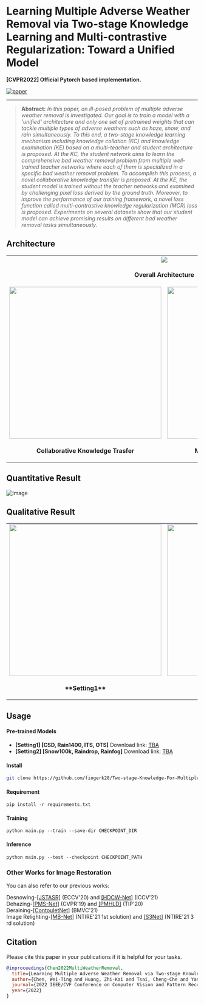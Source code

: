 # Learning Multiple Adverse Weather Removal via Two-stage Knowledge Learning and Multi-contrastive Regularization: Toward a Unified Model

**[CVPR2022] Official Pytorch based implementation.** 

[![paper](https://img.shields.io/badge/arXiv-Paper-brightgreen)](https://github.com/fingerk28/Two-stage-Knowledge-For-Multiple-Adverse-Weather-Removal)

<hr />

> **Abstract:** *In this paper, an ill-posed problem of multiple adverse weather removal is investigated. Our goal is to train a model with a 'unified' architecture and only one set of pretrained weights that can tackle multiple types of adverse weathers such as haze, snow, and rain simultaneously. To this end, a two-stage knowledge learning mechanism including knowledge collation (KC) and knowledge examination (KE) based on a multi-teacher and student architecture is proposed. At the KC, the student network aims to learn the comprehensive bad weather removal problem from multiple well-trained teacher networks where each of them is specialized in a specific bad weather removal problem. To accomplish this process, a novel collaborative knowledge transfer is proposed. At the KE, the student model is trained without the teacher networks and examined by challenging pixel loss derived by the ground truth. Moreover, to improve the performance of our training framework, a novel loss function called multi-contrastive knowledge regularization (MCR) loss is proposed. Experiments on several datasets show that our student model can achieve promising results on different bad weather removal tasks simultaneously.* 
## Architecture

<table>
  <tr>
    <td colspan="2" align="center"> <img src = "https://github.com/fingerk28/Two-stage-Knowledge-For-Multiple-Adverse-Weather-Removal/blob/main/images/architecture.png"> </td>
  </tr>
  <tr>
    <td colspan="2" align="center"><p><b>Overall Architecture</b></p></td>
  </tr>
  <tr>
    <td align="center"> <img src = "https://github.com/fingerk28/Two-stage-Knowledge-For-Multiple-Adverse-Weather-Removal/blob/main/images/ckt.png" width="400"> </td>
    <td align="center"> <img src = "https://github.com/fingerk28/Two-stage-Knowledge-For-Multiple-Adverse-Weather-Removal/blob/main/images/mcr.png" width="400"> </td>
  </tr>
  <tr>
    <td align="center"><p><b>Collaborative Knowledge Trasfer</b></p></td>
    <td align="center"><p><b>Multi-contrastive Regularization</b></p></td>
  </tr>
</table>

## Quantitative Result

![image](https://github.com/fingerk28/Two-stage-Knowledge-For-Multiple-Adverse-Weather-Removal/blob/main/images/quantitative_result.png)

## Qualitative Result

<table>
  <tr>
    <td align="center"> <img src = "https://github.com/fingerk28/Two-stage-Knowledge-For-Multiple-Adverse-Weather-Removal/blob/main/images/qualitative_result.png" width="400"> </td>
    <td align="center"> <img src = "https://github.com/fingerk28/Two-stage-Knowledge-For-Multiple-Adverse-Weather-Removal/blob/main/images/qualitative_result.png" width="400"> </td>
  </tr>
  <tr>
    <td align="center"><p><b>**Setting1**</b></p></td>
    <td align="center"><p><b>**Setting2**</b></p></td>
  </tr>
</table>

## Usage

#### Pre-trained Models

* **[Setting1] [CSD, Rain1400, ITS, OTS]** Download link: [TBA](https://github.com/fingerk28)
* **[Setting2] [Snow100k, Raindrop, Rainfog]** Download link: [TBA](https://github.com/fingerk28)

#### Install

```sh
git clone https://github.com/fingerk28/Two-stage-Knowledge-For-Multiple-Adverse-Weather-Removal.git
```

#### Requirement

```shell
pip install -r requirements.txt
```
#### Training

```shell
python main.py --train --save-dir CHECKPOINT_DIR 
```
#### Inference

```shell
python main.py --test --checkpoint CHECKPOINT_PATH
```
### Other Works for Image Restoration

You can also refer to our previous works:

Desnowing-[[JSTASR]](https://github.com/weitingchen83/JSTASR-DesnowNet-ECCV-2020) (ECCV'20) and [[HDCW-Net]](https://github.com/weitingchen83/ICCV2021-Single-Image-Desnowing-HDCWNet) (ICCV'21)<br>
Dehazing-[[PMS-Net]](https://github.com/weitingchen83/PMS-Net) (CVPR'19) and [[PMHLD]](https://github.com/weitingchen83/Dehazing-PMHLD-Patch-Map-Based-Hybrid-Learning-DehazeNet-for-Single-Image-Haze-Removal-TIP-2020) (TIP'20)<br>
Deraining-[[ContouletNet]](https://github.com/cctakaet/ContourletNet-BMVC2021) (BMVC'21)<br>
Image Relighting-[[MB-Net]](https://github.com/weitingchen83/NTIRE2021-Depth-Guided-Image-Relighting-MBNet) (NTIRE'21 1st solution) and [[S3Net]](https://github.com/dectrfov/NTIRE-2021-Depth-Guided-Image-Any-to-Any-relighting) (NTIRE'21 3 rd solution)<br>



## Citation
Please cite this paper in your publications if it is helpful for your tasks.
```bib
@inproceedings{Chen2022MultiWeatherRemoval,
  title={Learning Multiple Adverse Weather Removal via Two-stage Knowledge Learning and Multi-contrastive Regularization: Toward a Unified Model},
  author={Chen, Wei-Ting and Huang, Zhi-Kai and Tsai, Cheng-Che and Yang, Hao-Hsiang and Ding, Jian-Jiun and Kuo, Sy-Yen},
  journal={2022 IEEE/CVF Conference on Computer Vision and Pattern Recognition (CVPR)},
  year={2022}
}
```


